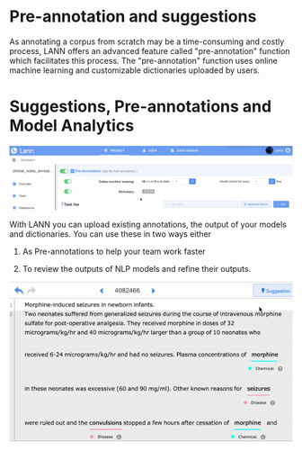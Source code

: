 # Pre-annotation and suggestions

As annotating a corpus from scratch may be a time-consuming and costly process, LANN offers an advanced feature called "pre-annotation" function which facilitates this process. The "pre-annotation" function uses online machine learning and customizable dictionaries uploaded by users.

<!-- [screen shot](../_gif/pre-annotation.gif ) -->

# Suggestions, Pre-annotations and Model Analytics

![](../_gif/pre-annotation.gif "-gifcontrol-disabled;")
<!-- [video](../_videos/pre-annotation.mp4 ':include :type=video') -->

With LANN you can upload existing annotations, the output of your models and dictionaries. You can use these in two ways either

1. As Pre-annotations to help your team work faster

2. To review the outputs of NLP models and refine their outputs.

![](../_gif/suggestion.gif "-gifcontrol-disabled;")



